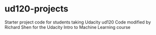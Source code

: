 ud120-projects
==============

Starter project code for students taking Udacity ud120
Code modified by Richard Shen for the Udacity Intro to Machine Learning course